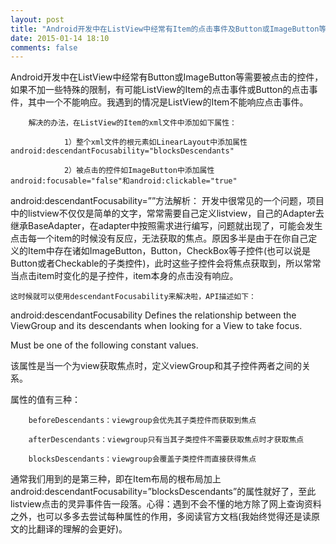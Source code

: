 ```yaml
---
layout: post
title: "Android开发中在ListView中经常有Item的点击事件及Button或ImageButton等需要被点击的事件之间的处理方法"
date: 2015-01-14 18:10
comments: false
---
```


Android开发中在ListView中经常有Button或ImageButton等需要被点击的控件，如果不加一些特殊的限制，有可能ListView的Item的点击事件或Button的点击事件，其中一个不能响应。我遇到的情况是ListView的Item不能响应点击事件。

        解决的办法，在ListView的Item的xml文件中添加如下属性：

                1）整个xml文件的根元素如LinearLayout中添加属性android:descendantFocusability="blocksDescendants"

                2）被点击的控件如ImageButton中添加属性android:focusable="false"和android:clickable="true"

 

android:descendantFocusability=””方法解析：
    开发中很常见的一个问题，项目中的listview不仅仅是简单的文字，常常需要自己定义listview，自己的Adapter去继承BaseAdapter，在adapter中按照需求进行编写，问题就出现了，可能会发生点击每一个item的时候没有反应，无法获取的焦点。原因多半是由于在你自己定义的Item中存在诸如ImageButton，Button，CheckBox等子控件(也可以说是Button或者Checkable的子类控件)，此时这些子控件会将焦点获取到，所以常常当点击item时变化的是子控件，item本身的点击没有响应。

    这时候就可以使用descendantFocusability来解决啦，API描述如下：

android:descendantFocusability
Defines the relationship between the ViewGroup and its descendants when looking for a View to take focus.

Must be one of the following constant values.



 

该属性是当一个为view获取焦点时，定义viewGroup和其子控件两者之间的关系。

属性的值有三种：

        beforeDescendants：viewgroup会优先其子类控件而获取到焦点

        afterDescendants：viewgroup只有当其子类控件不需要获取焦点时才获取焦点

        blocksDescendants：viewgroup会覆盖子类控件而直接获得焦点

 

通常我们用到的是第三种，即在Item布局的根布局加上android:descendantFocusability=”blocksDescendants”的属性就好了，至此listview点击的灵异事件告一段落。心得：遇到不会不懂的地方除了网上查询资料之外，也可以多多去尝试每种属性的作用，多阅读官方文档(我始终觉得还是读原文的比翻译的理解的会更好)。